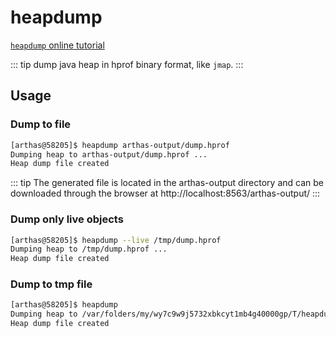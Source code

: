 # heapdump

[`heapdump` online tutorial](https://arthas.aliyun.com/doc/arthas-tutorials.html?language=en&id=heapdump)

::: tip
dump java heap in hprof binary format, like `jmap`.
:::

## Usage

### Dump to file

```bash
[arthas@58205]$ heapdump arthas-output/dump.hprof
Dumping heap to arthas-output/dump.hprof ...
Heap dump file created
```

::: tip
The generated file is located in the arthas-output directory and can be downloaded through the browser at http://localhost:8563/arthas-output/
:::

### Dump only live objects

```bash
[arthas@58205]$ heapdump --live /tmp/dump.hprof
Dumping heap to /tmp/dump.hprof ...
Heap dump file created
```

### Dump to tmp file

```bash
[arthas@58205]$ heapdump
Dumping heap to /var/folders/my/wy7c9w9j5732xbkcyt1mb4g40000gp/T/heapdump2019-09-03-16-385121018449645518991.hprof...
Heap dump file created
```
